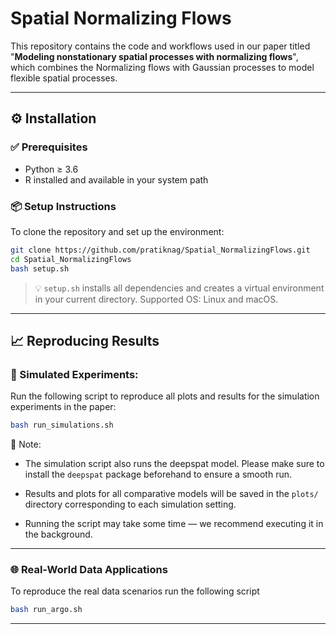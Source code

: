 # Spatial Normalizing Flows
This repository contains the code and workflows used in our paper titled "**Modeling nonstationary spatial processes with normalizing flows**", which combines the Normalizing flows with Gaussian processes to model flexible spatial processes.

---

## ⚙️ Installation

### ✅ Prerequisites
- Python ≥ 3.6
- R installed and available in your system path

### 📦 Setup Instructions

To clone the repository and set up the environment:

```bash
git clone https://github.com/pratiknag/Spatial_NormalizingFlows.git
cd Spatial_NormalizingFlows
bash setup.sh
````

> 💡 `setup.sh` installs all dependencies and creates a virtual environment in your current directory. Supported OS: Linux and macOS.

---

## 📈 Reproducing Results

### 🔬 Simulated Experiments: 

Run the following script to reproduce all plots and results for the simulation experiments in the paper:

```bash
bash run_simulations.sh
```

📌 Note:

* The simulation script also runs the deepspat model. Please make sure to install the `deepspat` package beforehand to ensure a smooth run.

* Results and plots for all comparative models will be saved in the `plots/` directory corresponding to each simulation setting.

* Running the script may take some time — we recommend executing it in the background.

---

### 🌐 Real-World Data Applications

To reproduce the real data scenarios run the following script 

```bash
bash run_argo.sh
```

---
<!--
## 📫 Contact

For questions, feel free to reach out:

📧 **[pnag@uow.edu.au](mailto:pnag@uow.edu.au)**

---
-->

